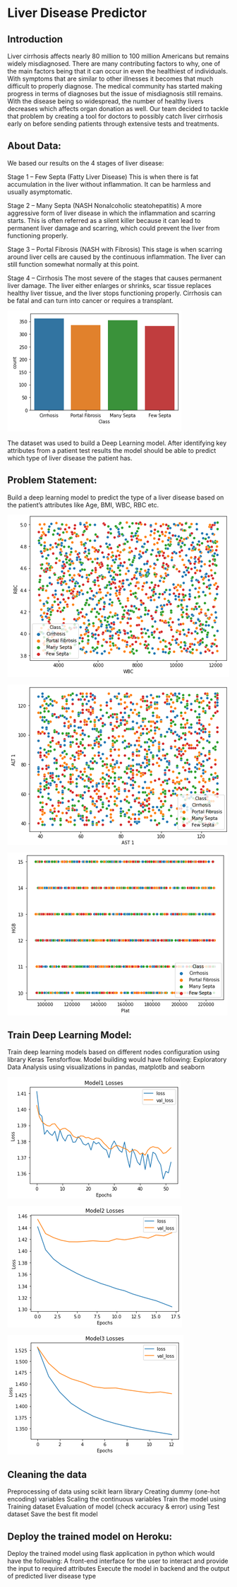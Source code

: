 # Liver Disease Predictor

## Introduction

Liver cirrhosis affects nearly 80 million to 100 million Americans but remains widely misdiagnosed. There are many contributing factors to why, one of the main factors being that it can occur in even the healthiest of individuals. With symptoms that are similar to other illnesses it becomes that much difficult to properly diagnose. The medical community has started making progress in terms of diagnoses but the issue of misdiagnosis still remains. With the disease being so widespread, the number of healthy livers decreases which affects organ donation as well. Our team decided to tackle that problem by creating a tool for doctors to possibly catch liver cirrhosis early on before sending patients through extensive tests and treatments.

## About Data:

We based our results on the 4 stages of liver disease:

Stage 1 – Few Septa (Fatty Liver Disease)
           This is when there is fat accumulation in the liver without inflammation. It can be harmless and usually asymptomatic.
           
Stage 2 – Many Septa (NASH Nonalcoholic steatohepatitis)
           A more aggressive form of liver disease in which the inflammation and scarring starts. This is often referred as a silent killer because it can lead to permanent liver damage and scarring, which could prevent the liver from functioning properly.
           
Stage 3 – Portal Fibrosis (NASH with Fibrosis)
           This stage is when scarring around liver cells are caused by the continuous inflammation. The liver can still function somewhat normally at this point.
           
Stage 4 – Cirrhosis
           The most severe of the stages that causes permanent liver damage. The liver either enlarges or shrinks, scar tissue replaces healthy liver tissue, and the liver stops functioning properly. Cirrhosis can be fatal and can turn into cancer or requires a transplant.

![bar_chart](images/bar_chart.png)

The dataset was used to build a Deep Learning model. After identifying key attributes from a patient test results the model should be able to predict which type of liver disease the patient has.

## Problem Statement:
Build a deep learning model to predict the type of a liver disease based on the patient’s attributes like Age, BMI, WBC, RBC etc.

![WBC_vs_RBC](images/WBC_vs_RBC.png)

![ALT_vs_AST](images/ALT_vs_AST.png)

![Plat_vs_HGB](images/Plat_vs_HGB.png)

## Train Deep Learning Model:
Train deep learning models based on different nodes configuration using library Keras Tensforflow. Model building would have following:
Exploratory Data Analysis using visualizations in pandas, matplotlb and seaborn

![Model_1_Losses](images/Model_1_Losses.png)

![Model_2_Losses](images/Model_2_Losses.png)

![Model_3_Losses](images/Model_3_Losses.png)

## Cleaning the data
Preprocessing of data using scikit learn library
Creating dummy (one-hot encoding) variables
Scaling the continuous variables
Train the model using Training dataset
Evaluation of model (check accuracy & error) using Test dataset
Save the best fit model

## Deploy the trained model on Heroku:
Deploy the trained model using flask application in python which would have the following:
A front-end interface for the user to interact and provide the input to required attributes
Execute the model in backend and the output of predicted liver disease type

